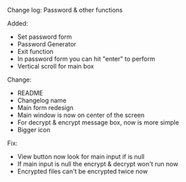 Change log:
Password & other functions

Added:

- Set password form
- Password Generator
- Exit function
- In password form you can hit "enter" to perform
- Vertical scroll for main box

Change:

- README
- Changelog name
- Main form redesign
- Main window is now on center of the screen
- For decrypt & encrypt message box, now is more simple 
- Bigger icon

Fix:

- View button now look for main input if is null
- If main input is null the encrypt & decrypt won't run now
- Encrypted files can't be encrypted twice now